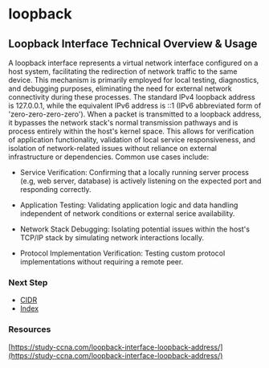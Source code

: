 # loopback

## Loopback Interface Technical Overview & Usage
A loopback interface represents a virtual network interface configured on a host system, facilitating the redirection of network traffic to the same device. This mechanism is primarily employed for local testing, diagnostics, and debugging purposes, eliminating the need for external network connectivity during these processes. The standard IPv4 loopback address is 127.0.0.1, while the equivalent IPv6 address is ::1 (IPv6 abbreviated form of 'zero-zero-zero-zero').
When a packet is transmitted to a loopback address, it bypasses the network stack's normal transmission pathways and is process entirely within the host's kernel space. This allows for verification of application functionality, validation of local service responsiveness, and isolation of network-related issues without reliance on external infrastructure or dependencies. Common use cases include:

- Service Verification: Confirming that a locally running server process (e.g, web server, database) is actively listening on the expected port and responding correctly.

- Application Testing: Validating application logic and data handling independent of network conditions or external serice availability.

- Network Stack Debugging: Isolating potential issues within the host's TCP/IP stack by simulating network interactions locally.

- Protocol Implementation Verification: Testing custom protocol implementations without requiring a remote peer.

### Next Step
- [CIDR](https://github.com/Sisu-Sus/CyberSec-RoadMap/blob/main/Networking_Knowledge/IP_Terms/CIDR.md)
- [Index](https://github.com/Sisu-Sus/CyberSec-RoadMap/blob/main/index.md)


### Resources
[https://study-ccna.com/loopback-interface-loopback-address/](https://study-ccna.com/loopback-interface-loopback-address/)
